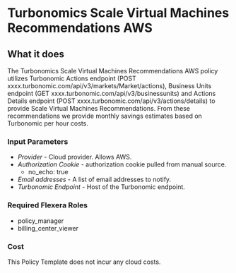 # Turbonomics Scale Virtual Machines Recommendations AWS

## What it does

The Turbonomics Scale Virtual Machines Recommendations AWS policy utilizes Turbonomic Actions endpoint (POST xxxx.turbonomic.com/api/v3/markets/Market/actions), Business Units endpoint (GET xxxx.turbonomic.com/api/v3/businessunits) and Actions Details endpoint (POST xxxx.turbonomic.com/api/v3/actions/details) to provide Scale Virtual Machines Recommendations. From these recommendations we provide monthly savings estimates based on Turbonomic per hour costs.

### Input Parameters

- *Provider* - Cloud provider. Allows AWS.
- *Authorization Cookie* - authorization cookie pulled from manual source.
  - no_echo: true
- *Email addresses* - A list of email addresses to notify.
- *Turbonomic Endpoint* - Host of the Turbonomic endpoint.

### Required Flexera Roles

- policy_manager
- billing_center_viewer

### Cost

This Policy Template does not incur any cloud costs.
